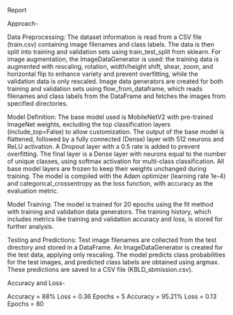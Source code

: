 Report

Approach-

Data Preprocessing: The dataset information is read from a CSV file (train.csv) containing image filenames and class labels. The data is then split into training and validation sets using train_test_split from sklearn. For image augmentation, the ImageDataGenerator is used: the training data is augmented with rescaling, rotation, width/height shift, shear, zoom, and horizontal flip to enhance variety and prevent overfitting, while the validation data is only rescaled. Image data generators are created for both training and validation sets using flow_from_dataframe, which reads filenames and class labels from the DataFrame and fetches the images from specified directories.

Model Definition: The base model used is MobileNetV2 with pre-trained ImageNet weights, excluding the top classification layers (include_top=False) to allow customization. The output of the base model is flattened, followed by a fully connected (Dense) layer with 512 neurons and ReLU activation. A Dropout layer with a 0.5 rate is added to prevent overfitting. The final layer is a Dense layer with neurons equal to the number of unique classes, using softmax activation for multi-class classification. All base model layers are frozen to keep their weights unchanged during training. The model is compiled with the Adam optimizer (learning rate 1e-4) and categorical_crossentropy as the loss function, with accuracy as the evaluation metric.

Model Training: The model is trained for 20 epochs using the fit method with training and validation data generators. The training history, which includes metrics like training and validation accuracy and loss, is stored for further analysis.

Testing and Predictions: Test image filenames are collected from the test directory and stored in a DataFrame. An ImageDataGenerator is created for the test data, applying only rescaling. The model predicts class probabilities for the test images, and predicted class labels are obtained using argmax. These predictions are saved to a CSV file (KBLD_sbmission.csv).

Accuracy and Loss-

Accuracy = 88%  Loss = 0.36  Epochs = 5
Accuracy = 95.21%  Loss = 0.13  Epochs = 80



